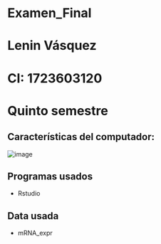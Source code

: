 # Examen_Final
# Lenin Vásquez
# CI: 1723603120
# Quinto semestre

## Características del computador:
![image](https://user-images.githubusercontent.com/94935358/160483511-897201bc-7ce9-4374-bbf8-1753cc0546bc.png)
## Programas usados
* Rstudio
## Data usada
* mRNA_expr
